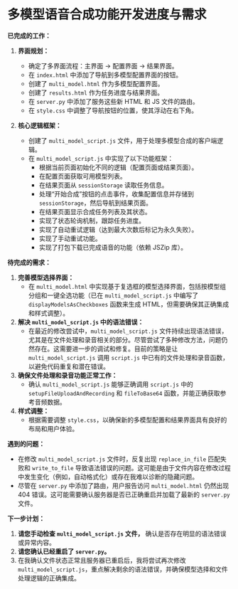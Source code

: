 # 多模型语音合成功能开发进度与需求

**已完成的工作：**

1.  **界面规划：**
    *   确定了多界面流程：主界面 -> 配置界面 -> 结果界面。
    *   在 `index.html` 中添加了导航到多模型配置界面的按钮。
    *   创建了 `multi_model.html` 作为多模型配置界面。
    *   创建了 `results.html` 作为任务进度与结果界面。
    *   在 `server.py` 中添加了服务这些新 HTML 和 JS 文件的路由。
    *   在 `style.css` 中调整了导航按钮的位置，使其浮动在右下角。

2.  **核心逻辑框架：**
    *   创建了 `multi_model_script.js` 文件，用于处理多模型合成的客户端逻辑。
    *   在 `multi_model_script.js` 中实现了以下功能框架：
        *   根据当前页面初始化不同的逻辑（配置页面或结果页面）。
        *   在配置页面获取可用模型列表。
        *   在结果页面从 `sessionStorage` 读取任务信息。
        *   处理“开始合成”按钮的点击事件，收集配置信息并存储到 `sessionStorage`，然后导航到结果页面。
        *   在结果页面显示合成任务列表及其状态。
        *   实现了状态轮询机制，跟踪任务进度。
        *   实现了自动重试逻辑（达到最大次数后标记为永久失败）。
        *   实现了手动重试功能。
        *   实现了打包下载已完成语音的功能（依赖 JSZip 库）。

**待完成的需求：**

1.  **完善模型选择界面：**
    *   在 `multi_model.html` 中实现基于复选框的模型选择界面，包括按模型组分组和一键全选功能（已在 `multi_model_script.js` 中编写了 `displayModelsAsCheckboxes` 函数来生成 HTML，但需要确保其正确集成和样式调整）。
2.  **解决 `multi_model_script.js` 中的语法错误：**
    *   在最近的修改尝试中，`multi_model_script.js` 文件持续出现语法错误，尤其是在文件处理和录音相关的部分。尽管尝试了多种修改方法，问题仍然存在。这需要进一步的调试和修复。目前的策略是让 `multi_model_script.js` 调用 `script.js` 中已有的文件处理和录音函数，以避免代码重复和潜在错误。
3.  **确保文件处理和录音功能正常工作：**
    *   确认 `multi_model_script.js` 能够正确调用 `script.js` 中的 `setupFileUploadAndRecording` 和 `fileToBase64` 函数，并能正确获取参考音频数据。
4.  **样式调整：**
    *   根据需要调整 `style.css`，以确保新的多模型配置和结果界面具有良好的布局和用户体验。

**遇到的问题：**

*   在修改 `multi_model_script.js` 文件时，反复出现 `replace_in_file` 匹配失败和 `write_to_file` 导致语法错误的问题。这可能是由于文件内容在修改过程中发生变化（例如，自动格式化）或存在我难以诊断的隐藏问题。
*   尽管在 `server.py` 中添加了路由，用户报告访问 `multi_model.html` 仍然出现 404 错误。这可能需要确认服务器是否已正确重启并加载了最新的 `server.py` 文件。

**下一步计划：**

1.  **请您手动检查 `multi_model_script.js` 文件，** 确认是否存在明显的语法错误或异常内容。
2.  **请您确认已经重启了 `server.py`。**
3.  在我确认文件状态正常且服务器已重启后，我将尝试再次修改 `multi_model_script.js`，重点解决剩余的语法错误，并确保模型选择和文件处理逻辑的正确集成。
